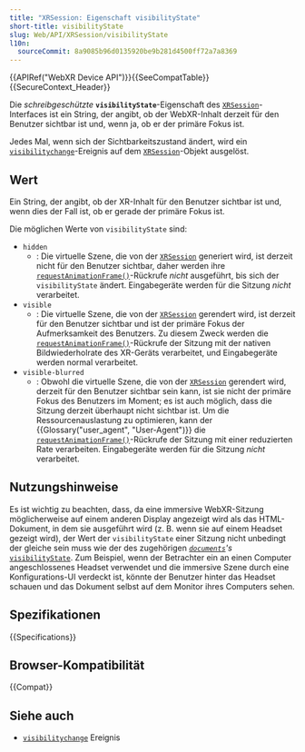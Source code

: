 ```yaml
---
title: "XRSession: Eigenschaft visibilityState"
short-title: visibilityState
slug: Web/API/XRSession/visibilityState
l10n:
  sourceCommit: 8a9085b96d0135920be9b281d4500ff72a7a8369
---
```


{{APIRef("WebXR Device API")}}{{SeeCompatTable}}{{SecureContext_Header}}

Die _schreibgeschützte_ **`visibilityState`**-Eigenschaft des
[`XRSession`](/de/docs/Web/API/XRSession)-Interfaces ist ein String, der angibt, ob der WebXR-Inhalt
derzeit für den Benutzer sichtbar ist und, wenn ja, ob er der primäre Fokus ist.

Jedes Mal, wenn sich der Sichtbarkeitszustand ändert, wird ein
[`visibilitychange`](/de/docs/Web/API/XRSession/visibilitychange_event)-Ereignis auf dem
[`XRSession`](/de/docs/Web/API/XRSession)-Objekt ausgelöst.

## Wert

Ein String, der angibt, ob der XR-Inhalt für den Benutzer sichtbar ist und, wenn dies der Fall ist, ob er gerade der primäre Fokus ist.

Die möglichen Werte von `visibilityState` sind:

- `hidden`
  - : Die virtuelle Szene, die von der [`XRSession`](/de/docs/Web/API/XRSession) generiert wird, ist derzeit nicht für den Benutzer sichtbar,
    daher werden ihre [`requestAnimationFrame()`](/de/docs/Web/API/XRSession/requestAnimationFrame)-Rückrufe _nicht_ ausgeführt, bis sich der `visibilityState` ändert.
    Eingabegeräte werden für die Sitzung _nicht_ verarbeitet.
- `visible`
  - : Die virtuelle Szene, die von der [`XRSession`](/de/docs/Web/API/XRSession) gerendert wird, ist derzeit für den Benutzer sichtbar
    und ist der primäre Fokus der Aufmerksamkeit des Benutzers. Zu diesem Zweck werden die
    [`requestAnimationFrame()`](/de/docs/Web/API/XRSession/requestAnimationFrame)-Rückrufe der Sitzung mit der nativen Bildwiederholrate des XR-Geräts verarbeitet, und Eingabegeräte werden normal verarbeitet.
- `visible-blurred`
  - : Obwohl die virtuelle Szene, die von der [`XRSession`](/de/docs/Web/API/XRSession) gerendert wird, derzeit für den Benutzer sichtbar sein kann,
    ist sie nicht der primäre Fokus des Benutzers im Moment; es ist auch möglich, dass die Sitzung derzeit überhaupt nicht sichtbar ist.
    Um die Ressourcenauslastung zu optimieren, kann der {{Glossary("user_agent", "User-Agent")}} die
    [`requestAnimationFrame()`](/de/docs/Web/API/XRSession/requestAnimationFrame)-Rückrufe der Sitzung mit einer reduzierten Rate verarbeiten.
    Eingabegeräte werden für die Sitzung _nicht_ verarbeitet.

## Nutzungshinweise

Es ist wichtig zu beachten, dass, da eine immersive WebXR-Sitzung möglicherweise auf einem anderen Display angezeigt wird als das HTML-Dokument, in dem sie ausgeführt wird (z. B. wenn sie auf einem Headset gezeigt wird), der Wert der `visibilityState` einer Sitzung nicht unbedingt der gleiche sein muss wie der des zugehörigen
_[`documents`](/de/docs/Web/API/Document)'s_ [`visibilityState`](/de/docs/Web/API/Document/visibilityState).
Zum Beispiel, wenn der Betrachter ein an einen Computer angeschlossenes Headset verwendet und die immersive Szene durch eine Konfigurations-UI verdeckt ist, könnte der Benutzer hinter das Headset schauen und das Dokument selbst auf dem Monitor ihres Computers sehen.

## Spezifikationen

{{Specifications}}

## Browser-Kompatibilität

{{Compat}}

## Siehe auch

- [`visibilitychange`](/de/docs/Web/API/XRSession/visibilitychange_event) Ereignis
